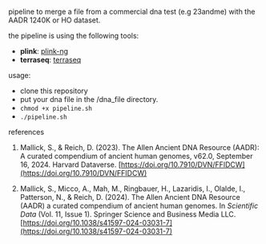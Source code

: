 pipeline to merge a file from a commercial dna test (e.g 23andme) with the AADR 1240K or HO dataset.

the pipeline is using the following tools:

- **plink**: [plink-ng](https://github.com/chrchang/plink-ng)
- **terraseq**: [terraseq](https://github.com/enelsr/terraseq)

usage:

- clone this repository
- put your dna file in the /dna_file directory.
- `chmod +x pipeline.sh`
- `./pipeline.sh`

references

1. Mallick, S., & Reich, D. (2023). The Allen Ancient DNA Resource (AADR): A curated compendium of ancient human genomes, v62.0, September 16, 2024. Harvard Dataverse. [https://doi.org/10.7910/DVN/FFIDCW](https://doi.org/10.7910/DVN/FFIDCW)

2. Mallick, S., Micco, A., Mah, M., Ringbauer, H., Lazaridis, I., Olalde, I., Patterson, N., & Reich, D. (2024). The Allen Ancient DNA Resource (AADR) a curated compendium of ancient human genomes. In *Scientific Data* (Vol. 11, Issue 1). Springer Science and Business Media LLC. [https://doi.org/10.1038/s41597-024-03031-7](https://doi.org/10.1038/s41597-024-03031-7)
